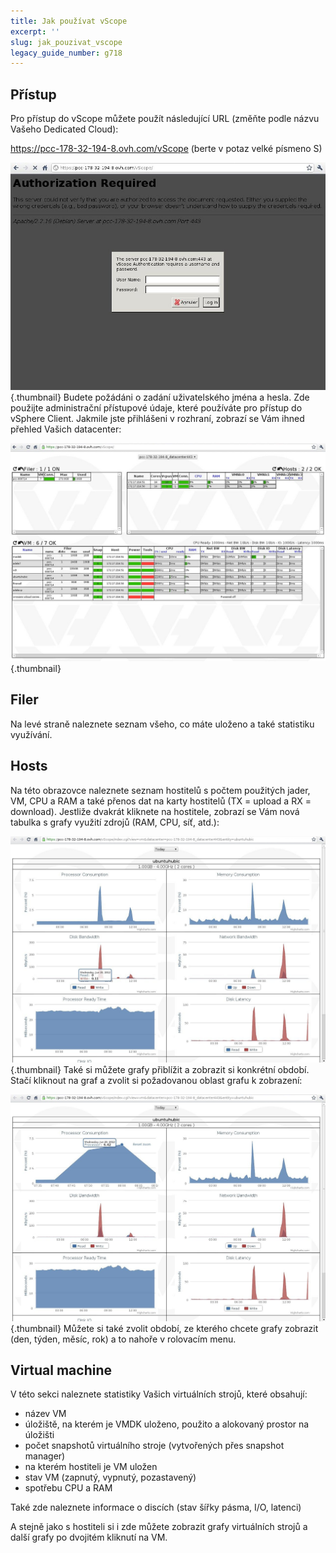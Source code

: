 ```yaml
---
title: Jak používat vScope
excerpt: ''
slug: jak_pouzivat_vscope
legacy_guide_number: g718
---
```



## Přístup
Pro přístup do vScope můžete použít následující URL (změňte podle názvu Vašeho Dedicated Cloud):

https://pcc-178-32-194-8.ovh.com/vScope (berte v potaz velké písmeno S)

![](images/img_368.jpg){.thumbnail}
Budete požádáni o zadání uživatelského jména a hesla. Zde použijte administrační přístupové údaje, které používáte pro přístup do vSphere Client.
Jakmile jste přihlášeni v rozhraní, zobrazí se Vám ihned přehled Vašich datacenter:

![](images/img_364.jpg){.thumbnail}


## Filer
Na levé straně naleznete seznam všeho, co máte uloženo a také statistiku využívání.


## Hosts
Na této obrazovce naleznete seznam hostitelů s počtem použitých jader, VM, CPU a RAM a také přenos dat na karty hostitelů (TX = upload a RX = download).
Jestliže dvakrát kliknete na hostitele, zobrazí se Vám nová tabulka s grafy využití zdrojů (RAM, CPU, síť, atd.):

![](images/img_366.jpg){.thumbnail}
Také si můžete grafy přiblížit a zobrazit si konkrétní období. Stačí kliknout na graf a zvolit si požadovanou oblast grafu k zobrazení:

![](images/img_367.jpg){.thumbnail}
Můžete si také zvolit období, ze kterého chcete grafy zobrazit (den, týden, měsíc, rok) a to nahoře v rolovacím menu.


## Virtual machine
V této sekci naleznete statistiky Vašich virtuálních strojů, které obsahují:

- název VM
- úložiště, na kterém je VMDK uloženo, použito a alokovaný prostor na úložišti
- počet snapshotů virtuálního stroje (vytvořených přes snapshot manager)
- na kterém hostiteli je VM uložen
- stav VM (zapnutý, vypnutý, pozastavený)
- spotřebu CPU a RAM

Také zde naleznete informace o discích (stav šířky pásma, I/O, latenci)

A stejně jako s hostiteli si i zde můžete zobrazit grafy virtuálních strojů a další grafy po dvojitém kliknutí na VM.

